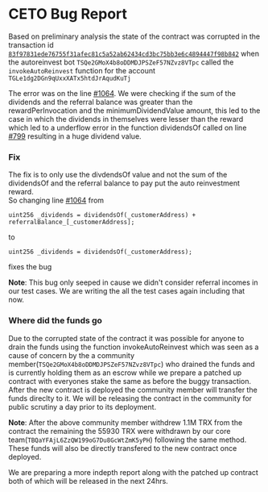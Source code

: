 # CETO Bug Report

Based on preliminary analysis the state of the contract was corrupted in the transaction id [`83f97831ede76755f31afec81c5a52ab62434cd3bc75bb3e6c4894447f98b842`](https://tronscan.org/#/transaction/83f97831ede76755f31afec81c5a52ab62434cd3bc75bb3e6c4894447f98b842) when the autoreinvest bot `TSQe2GMoX4b8oDDMDJPSZeF57NZvz8VTpc` called the `invokeAutoReinvest` function for the account `TGLe1dg2DGn9qUxxXATx5htdJrAqudKuTj`

The error was on the line [#1064](https://github.com/ceto-code/ceto-contract/blob/main/Hourglass.sol#L1064). We were checking if the sum of the dividends and the referral balance was greater than the rewardPerInvocation and the minimumDividendValue amount, this led to the case in which the dividends in themselves were lesser than the reward which led to a underflow error in the function dividendsOf called on line [#799](https://github.com/ceto-code/ceto-contract/blob/main/Hourglass.sol#L799) resulting in a huge dividend value.

### Fix
The fix is to only use the divdendsOf value and not the sum of the dividendsOf and the referral balance to pay put the auto reinvestment reward.  
So changing line [#1064](https://github.com/ceto-code/ceto-contract/blob/main/Hourglass.sol#L1064) from 
```solidity
uint256 _dividends = dividendsOf(_customerAddress) + referralBalance_[_customerAddress];
```
to 
```solidity
uint256 _dividends = dividendsOf(_customerAddress);
```
fixes the bug

__Note__: This bug only seeped in cause we didn't consider referral incomes in our test cases. We are writing the all the test cases again including that now.

### Where did the funds go
Due to the corrupted state of the contract it was possible for anyone to drain the funds using the function invokeAutoReinvest which was seen as a cause of concern by the a community member(`TSQe2GMoX4b8oDDMDJPSZeF57NZvz8VTpc`) who drained the funds and is currently holding them as an escrow while we prepare a patched up contract with everyones stake the same as before the buggy transaction. After the new contract is deployed the community member will transfer the funds direclty to it. We will be releasing the contract in the community for public scrutiny a day prior to its deployment. 

__Note__: After the above community member withdrew 1.1M TRX from the contract the remaining the 55930 TRX were withdrawn by our core team(`TBQaYFAjL6ZzQW199oG7Du8GcWtZmK5yPH`) following the same method. These funds will also be directly transfered to the new contract once deployed.

We are preparing a more indepth report along with the patched up contract both of which will be released in the next 24hrs.
